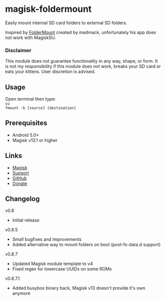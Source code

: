 # magisk-foldermount
Easily mount internal SD card folders to external SD folders.

Inspired by [FolderMount](https://forum.xda-developers.com/showthread.php?t=2192122) created by madmack, unfortunately his app does not work with MagiskSU.

### Disclaimer
This module does not guarantee functionality in any way, shape, or form. It is not my responsibility if this module does not work, breaks your SD card or eats your kittens. User discretion is advised.

## Usage
Open terminal then type:  
 `su`  
 `fmount -b [source] [destination]`

## Prerequisites
* Android 5.0+
* Magisk v13.1 or higher

## Links
* [Magisk](https://forum.xda-developers.com/apps/magisk/official-magisk-v7-universal-systemless-t3473445)
* [Support](https://forum.xda-developers.com/apps/magisk/module-magisk-foldermount-v0-8-t3591215)
* [GitHub](https://github.com/codebucketdev/magisk-foldermount)
* [Donate](https://www.paypal.me/codebucket/5)

## Changelog
v0.8
  - Initial release

v0.8.5
  - Small bugfixes and improvements
  - Added alternative way to mount folders on boot (post-fs-data.d support)

v0.8.7
  - Updated Magisk module template to v4
  - Fixed regex for lowercase UUIDs on some ROMs

v0.8.7.1
  - Added busybox binary back, Magisk v13 doesn't provide it's own anymore
